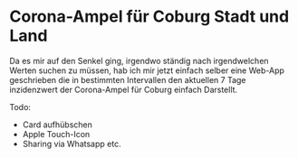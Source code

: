 # Corona-Ampel für Coburg Stadt und Land

Da es mir auf den Senkel ging, irgendwo ständig nach irgendwelchen Werten suchen zu müssen, hab ich mir jetzt einfach selber eine Web-App geschrieben die in bestimmten Intervallen den aktuellen 7 Tage inzidenzwert der Corona-Ampel für Coburg einfach Darstellt.

Todo:
 - Card aufhübschen
 - Apple Touch-Icon
 - Sharing via Whatsapp etc.
